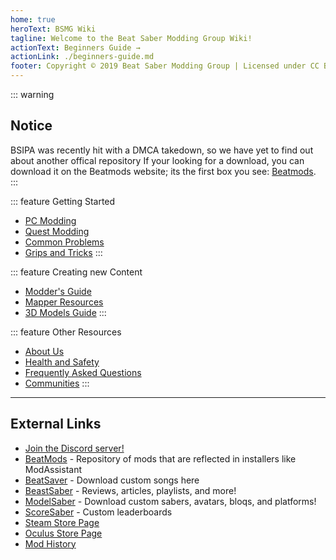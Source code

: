 ```yaml
---
home: true
heroText: BSMG Wiki
tagline: Welcome to the Beat Saber Modding Group Wiki!
actionText: Beginners Guide →
actionLink: ./beginners-guide.md
footer: Copyright © 2019 Beat Saber Modding Group | Licensed under CC BY-NC-SA 4.0
---
```


<div class='features'>

::: warning
## Notice
BSIPA was recently hit with a DMCA takedown, so we have yet to find out about another offical repository
If your looking for a download, you can download it on the Beatmods website; its the first box you see: [Beatmods](https://beatmods.com/#/mods).
:::

::: feature Getting Started
* [PC Modding](./pc-modding.md)
* [Quest Modding](./quest-modding.md)
* [Common Problems](./support/)
* [Grips and Tricks](./grips-and-tricks.md)
:::

::: feature Creating new Content
* [Modder's Guide](/modding/)
* [Mapper Resources](/mapping/)
* [3D Models Guide](/models/)
:::

::: feature Other Resources
* [About Us](/about/)
* [Health and Safety](./health-and-safety.md)
* [Frequently Asked Questions](/faq/)
* [Communities](/communities/)
:::

</div>
<hr />

## External Links
* [Join the Discord server!](https://discord.gg/beatsabermods)
* [BeatMods](https://beatmods.com) - Repository of mods that are reflected in installers like ModAssistant
* [BeatSaver](https://beatsaver.com/) - Download custom songs here
* [BeastSaber](https://bsaber.com/) - Reviews, articles, playlists, and more!
* [ModelSaber](https://modelsaber.com/) - Download custom sabers, avatars, bloqs, and platforms!
* [ScoreSaber](https://scoresaber.com/) - Custom leaderboards
* [Steam Store Page](https://store.steampowered.com/app/620980/Beat_Saber/)
* [Oculus Store Page](https://www.oculus.com/experiences/rift/1304877726278670/)
* [Mod History](https://docs.google.com/spreadsheets/d/1eVRbCUyaXjKUJRSNPZWERUO9tULK415buU0q-H7Z0dY/edit#gid=0)
